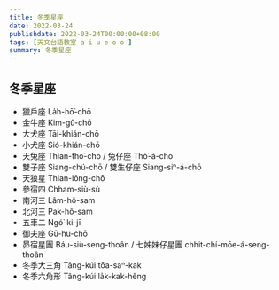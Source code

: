 ```yaml
---
title: 冬季星座
date: 2022-03-24
publishdate: 2022-03-24T00:00:00+08:00
tags: [天文台語教室 a i u e o o͘]
summary: 冬季星座
---
```


## 冬季星座
- 獵戶座 La̍h-hō͘-chō
- 金牛座 Kim-gû-chō
- 大犬座 Tāi-khián-chō
- 小犬座 Sió-khián-chō
- 天兔座 Thian-thò͘-chō / 兔仔座 Thò͘-á-chō
- 雙子座 Siang-chú-chō / 雙生仔座 Siang-siⁿ-á-chō
- 天狼星 Thian-lông-chō
- 參宿四 Chham-siù-sù
- 南河三 Lâm-hô-sam
- 北河三 Pak-hô-sam
- 五車二 Ngó͘-ki-jī
- 御夫座 Gū-hu-chō
- 昴宿星團 Báu-siù-seng-thoân / 七姊妹仔星團 chhit-chí-mōe-á-seng-thoân
- 冬季大三角 Tâng-kúi tōa-saⁿ-kak
- 冬季六角形 Tâng-kúi la̍k-kak-hêng
